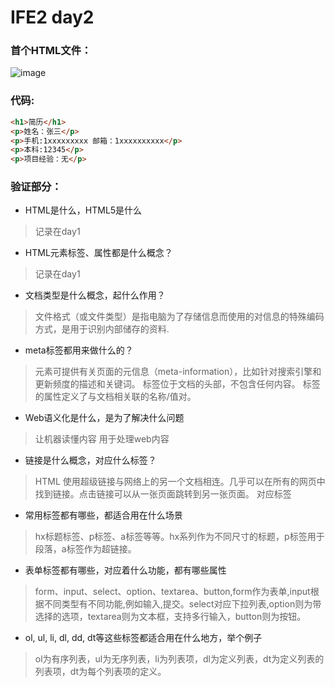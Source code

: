 # IFE2 day2

### 首个HTML文件：


![image](https://github.com/Severu5/Hello-World/blob/master/images/img1.png)

### 代码:
```html
<h1>简历</h1>
<p>姓名：张三</p>
<p>手机:1xxxxxxxxx 邮箱：1xxxxxxxxxx</p>
<p>本科:12345</p>
<p>项目经验：无</p>
```

### 验证部分：

* HTML是什么，HTML5是什么

> 记录在day1

* HTML元素标签、属性都是什么概念？

> 记录在day1

* 文档类型是什么概念，起什么作用？

> 文件格式（或文件类型）是指电脑为了存储信息而使用的对信息的特殊编码方式，是用于识别内部储存的资料.

* meta标签都用来做什么的？

><meta> 元素可提供有关页面的元信息（meta-information），比如针对搜索引擎和更新频度的描述和关键词。
><meta> 标签位于文档的头部，不包含任何内容。<meta> 标签的属性定义了与文档相关联的名称/值对。

* Web语义化是什么，是为了解决什么问题

> 让机器读懂内容 用于处理web内容

* 链接是什么概念，对应什么标签？

> HTML 使用超级链接与网络上的另一个文档相连。几乎可以在所有的网页中找到链接。点击链接可以从一张页面跳转到另一张页面。
> 对应<a></a>标签

* 常用标签都有哪些，都适合用在什么场景

> hx标题标签、p标签、a标签等等。hx系列作为不同尺寸的标题，p标签用于段落，a标签作为超链接。

* 表单标签都有哪些，对应着什么功能，都有哪些属性

> form、input、select、option、textarea、button,form作为表单,input根据不同类型有不同功能,例如输入,提交。select对应下拉列表,option则为带选择的选项，textarea则为文本框，支持多行输入，button则为按钮。

* ol, ul, li, dl, dd, dt等这些标签都适合用在什么地方，举个例子

> ol为有序列表，ul为无序列表，li为列表项，dl为定义列表，dt为定义列表的列表项，dt为每个列表项的定义。
